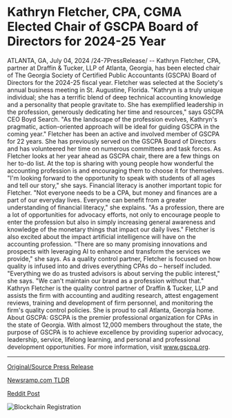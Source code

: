 # Kathryn Fletcher, CPA, CGMA Elected Chair of GSCPA Board of Directors for 2024-25 Year

ATLANTA, GA, July 04, 2024 /24-7PressRelease/ -- Kathryn Fletcher, CPA, partner at Draffin & Tucker, LLP of Atlanta, Georgia, has been elected chair of The Georgia Society of Certified Public Accountants (GSCPA) Board of Directors for the 2024-25 fiscal year. Fletcher was selected at the Society's annual business meeting in St. Augustine, Florida.  "Kathryn is a truly unique individual; she has a terrific blend of deep technical accounting knowledge and a personality that people gravitate to. She has exemplified leadership in the profession, generously dedicating her time and resources," says GSCPA CEO Boyd Search. "As the landscape of the profession evolves, Kathryn's pragmatic, action-oriented approach will be ideal for guiding GSCPA in the coming year."  Fletcher has been an active and involved member of GSCPA for 22 years. She has previously served on the GSCPA Board of Directors and has volunteered her time on numerous committees and task forces.  As Fletcher looks at her year ahead as GSCPA chair, there are a few things on her to-do list. At the top is sharing with young people how wonderful the accounting profession is and encouraging them to choose it for themselves. "I'm looking forward to the opportunity to speak with students of all ages and tell our story," she says. Financial literacy is another important topic for Fletcher. "Not everyone needs to be a CPA, but money and finances are a part of our everyday lives. Everyone can benefit from a greater understanding of financial literacy," she explains. "As a profession, there are a lot of opportunities for advocacy efforts, not only to encourage people to enter the profession but also in simply increasing general awareness and knowledge of the monetary things that impact our daily lives." Fletcher is also excited about the impact artificial intelligence will have on the accounting profession. "There are so many promising innovations and prospects with leveraging AI to enhance and transform the services we provide," she says.  As a quality control partner, Fletcher is focused on how quality is infused into and drives everything CPAs do – herself included. "Everything we do as trusted advisors is about serving the public interest," she says. "We can't maintain our brand as a profession without that."  Kathryn Fletcher is the quality control partner of Draffin & Tucker, LLP and assists the firm with accounting and auditing research, attest engagement reviews, training and development of firm personnel, and monitoring the firm's quality control policies. She is proud to call Atlanta, Georgia home.  About GSCPA:  GSCPA is the premier professional organization for CPAs in the state of Georgia. With almost 12,000 members throughout the state, the purpose of GSCPA is to achieve excellence by providing superior advocacy, leadership, service, lifelong learning, and personal and professional development opportunities. For more information, visit www.gscpa.org. 

---

[Original/Source Press Release](https://www.24-7pressrelease.com/press-release/512252/kathryn-fletcher-cpa-cgma-elected-chair-of-gscpa-board-of-directors-for-2024-25-year)
                    

[Newsramp.com TLDR](None) 



[Reddit Post](https://www.reddit.com/r/AwardsAndRecognition/comments/1dv6316/kathryn_fletcher_elected_chair_of_gscpa_board_of/) 



![Blockchain Registration](https://cdn.newsramp.app/24-7PressRelease/qrcode/247/4/faceSUKs.webp)